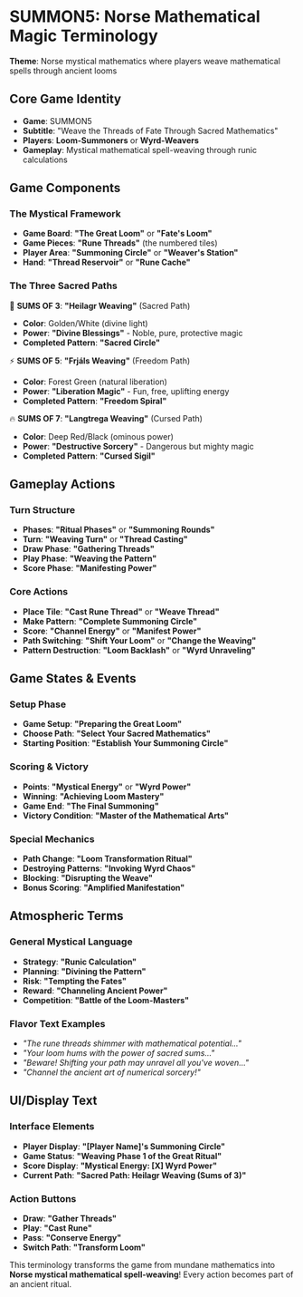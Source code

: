 # SUMMON5: Norse Mathematical Magic Terminology

**Theme**: Norse mystical mathematics where players weave mathematical spells through ancient looms

## **Core Game Identity**
- **Game**: SUMMON5
- **Subtitle**: "Weave the Threads of Fate Through Sacred Mathematics"
- **Players**: **Loom-Summoners** or **Wyrd-Weavers**
- **Gameplay**: Mystical mathematical spell-weaving through runic calculations

## **Game Components**

### **The Mystical Framework**
- **Game Board**: **"The Great Loom"** or **"Fate's Loom"**
- **Game Pieces**: **"Rune Threads"** (the numbered tiles)
- **Player Area**: **"Summoning Circle"** or **"Weaver's Station"**
- **Hand**: **"Thread Reservoir"** or **"Rune Cache"**

### **The Three Sacred Paths**
🌟 **SUMS OF 3**: **"Heilagr Weaving"** (Sacred Path)
- **Color**: Golden/White (divine light)
- **Power**: **"Divine Blessings"** - Noble, pure, protective magic
- **Completed Pattern**: **"Sacred Circle"**

⚡ **SUMS OF 5**: **"Frjáls Weaving"** (Freedom Path)  
- **Color**: Forest Green (natural liberation)
- **Power**: **"Liberation Magic"** - Fun, free, uplifting energy
- **Completed Pattern**: **"Freedom Spiral"**

🔥 **SUMS OF 7**: **"Langtrega Weaving"** (Cursed Path)
- **Color**: Deep Red/Black (ominous power)  
- **Power**: **"Destructive Sorcery"** - Dangerous but mighty magic
- **Completed Pattern**: **"Cursed Sigil"**

## **Gameplay Actions**

### **Turn Structure**
- **Phases**: **"Ritual Phases"** or **"Summoning Rounds"**
- **Turn**: **"Weaving Turn"** or **"Thread Casting"**
- **Draw Phase**: **"Gathering Threads"**
- **Play Phase**: **"Weaving the Pattern"**
- **Score Phase**: **"Manifesting Power"**

### **Core Actions**
- **Place Tile**: **"Cast Rune Thread"** or **"Weave Thread"**
- **Make Pattern**: **"Complete Summoning Circle"**
- **Score**: **"Channel Energy"** or **"Manifest Power"**
- **Path Switching**: **"Shift Your Loom"** or **"Change the Weaving"**
- **Pattern Destruction**: **"Loom Backlash"** or **"Wyrd Unraveling"**

## **Game States & Events**

### **Setup Phase**
- **Game Setup**: **"Preparing the Great Loom"**
- **Choose Path**: **"Select Your Sacred Mathematics"**
- **Starting Position**: **"Establish Your Summoning Circle"**

### **Scoring & Victory**
- **Points**: **"Mystical Energy"** or **"Wyrd Power"**
- **Winning**: **"Achieving Loom Mastery"**
- **Game End**: **"The Final Summoning"**
- **Victory Condition**: **"Master of the Mathematical Arts"**

### **Special Mechanics**
- **Path Change**: **"Loom Transformation Ritual"**
- **Destroying Patterns**: **"Invoking Wyrd Chaos"**
- **Blocking**: **"Disrupting the Weave"**
- **Bonus Scoring**: **"Amplified Manifestation"**

## **Atmospheric Terms**

### **General Mystical Language**
- **Strategy**: **"Runic Calculation"**
- **Planning**: **"Divining the Pattern"**
- **Risk**: **"Tempting the Fates"**
- **Reward**: **"Channeling Ancient Power"**
- **Competition**: **"Battle of the Loom-Masters"**

### **Flavor Text Examples**
- *"The rune threads shimmer with mathematical potential..."*
- *"Your loom hums with the power of sacred sums..."*
- *"Beware! Shifting your path may unravel all you've woven..."*
- *"Channel the ancient art of numerical sorcery!"*

## **UI/Display Text**

### **Interface Elements**
- **Player Display**: **"[Player Name]'s Summoning Circle"**
- **Game Status**: **"Weaving Phase 1 of the Great Ritual"**
- **Score Display**: **"Mystical Energy: [X] Wyrd Power"**
- **Current Path**: **"Sacred Path: Heilagr Weaving (Sums of 3)"**

### **Action Buttons**
- **Draw**: **"Gather Threads"**
- **Play**: **"Cast Rune"**
- **Pass**: **"Conserve Energy"**
- **Switch Path**: **"Transform Loom"**

This terminology transforms the game from mundane mathematics into **Norse mystical mathematical spell-weaving**! Every action becomes part of an ancient ritual. 